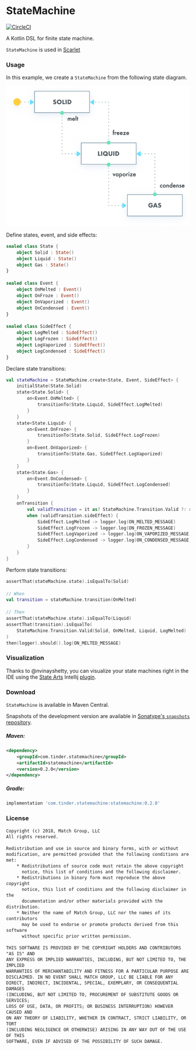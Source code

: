 # StateMachine

[![CircleCI](https://circleci.com/gh/Tinder/StateMachine.svg?style=svg)](https://circleci.com/gh/Tinder/StateMachine)

A Kotlin DSL for finite state machine.

`StateMachine` is used in [Scarlet](https://github.com/Tinder/Scarlet)

### Usage

In this example, we create a `StateMachine` from the following state diagram.

![State Diagram](samples/matter/activity-diagram.png)

Define states, event, and side effects:
~~~kotlin
sealed class State {
    object Solid : State()
    object Liquid : State()
    object Gas : State()
}

sealed class Event {
    object OnMelted : Event()
    object OnFroze : Event()
    object OnVaporized : Event()
    object OnCondensed : Event()
}

sealed class SideEffect {
    object LogMelted : SideEffect()
    object LogFrozen : SideEffect()
    object LogVaporized : SideEffect()
    object LogCondensed : SideEffect()
}
~~~

Declare state transitions:
~~~kotlin
val stateMachine = StateMachine.create<State, Event, SideEffect> {
    initialState(State.Solid)
    state<State.Solid> {
        on<Event.OnMelted> {
            transitionTo(State.Liquid, SideEffect.LogMelted)
        }
    }
    state<State.Liquid> {
        on<Event.OnFroze> {
            transitionTo(State.Solid, SideEffect.LogFrozen)
        }
        on<Event.OnVaporized> {
            transitionTo(State.Gas, SideEffect.LogVaporized)
        }
    }
    state<State.Gas> {
        on<Event.OnCondensed> {
            transitionTo(State.Liquid, SideEffect.LogCondensed)
        }
    }
    onTransition {
        val validTransition = it as? StateMachine.Transition.Valid ?: return@onTransition
        when (validTransition.sideEffect) {
            SideEffect.LogMelted -> logger.log(ON_MELTED_MESSAGE)
            SideEffect.LogFrozen -> logger.log(ON_FROZEN_MESSAGE)
            SideEffect.LogVaporized -> logger.log(ON_VAPORIZED_MESSAGE)
            SideEffect.LogCondensed -> logger.log(ON_CONDENSED_MESSAGE)
        }
    }
}
~~~

Perform state transitions:
~~~kotlin
assertThat(stateMachine.state).isEqualTo(Solid)

// When
val transition = stateMachine.transition(OnMelted)

// Then
assertThat(stateMachine.state).isEqualTo(Liquid)
assertThat(transition).isEqualTo(
    StateMachine.Transition.Valid(Solid, OnMelted, Liquid, LogMelted)
)
then(logger).should().log(ON_MELTED_MESSAGE)
~~~

### Visualization
Thanks to @nvinayshetty, you can visualize your state machines right in the IDE using the [State Arts](https://github.com/nvinayshetty/StateArts) Intellij [plugin](https://plugins.jetbrains.com/plugin/12193-state-art).

### Download

`StateMachine` is available in Maven Central.

Snapshots of the development version are available in [Sonatype's `snapshots` repository][snap].

##### Maven:
```xml
<dependency>
    <groupId>com.tinder.statemachine</groupId>
    <artifactId>statemachine</artifactId>
    <version>0.2.0</version>
</dependency>
```

##### Gradle:
```groovy
implementation 'com.tinder.statemachine:statemachine:0.2.0'
```

### License
~~~
Copyright (c) 2018, Match Group, LLC
All rights reserved.

Redistribution and use in source and binary forms, with or without
modification, are permitted provided that the following conditions are met:
    * Redistributions of source code must retain the above copyright
      notice, this list of conditions and the following disclaimer.
    * Redistributions in binary form must reproduce the above copyright
      notice, this list of conditions and the following disclaimer in the
      documentation and/or other materials provided with the distribution.
    * Neither the name of Match Group, LLC nor the names of its contributors
      may be used to endorse or promote products derived from this software
      without specific prior written permission.

THIS SOFTWARE IS PROVIDED BY THE COPYRIGHT HOLDERS AND CONTRIBUTORS "AS IS" AND
ANY EXPRESS OR IMPLIED WARRANTIES, INCLUDING, BUT NOT LIMITED TO, THE IMPLIED
WARRANTIES OF MERCHANTABILITY AND FITNESS FOR A PARTICULAR PURPOSE ARE
DISCLAIMED. IN NO EVENT SHALL MATCH GROUP, LLC BE LIABLE FOR ANY
DIRECT, INDIRECT, INCIDENTAL, SPECIAL, EXEMPLARY, OR CONSEQUENTIAL DAMAGES
(INCLUDING, BUT NOT LIMITED TO, PROCUREMENT OF SUBSTITUTE GOODS OR SERVICES;
LOSS OF USE, DATA, OR PROFITS; OR BUSINESS INTERRUPTION) HOWEVER CAUSED AND
ON ANY THEORY OF LIABILITY, WHETHER IN CONTRACT, STRICT LIABILITY, OR TORT
(INCLUDING NEGLIGENCE OR OTHERWISE) ARISING IN ANY WAY OUT OF THE USE OF THIS
SOFTWARE, EVEN IF ADVISED OF THE POSSIBILITY OF SUCH DAMAGE.
~~~

[latest-jar]: https://tinder.com/
[snap]: https://oss.sonatype.org/content/repositories/snapshots/
